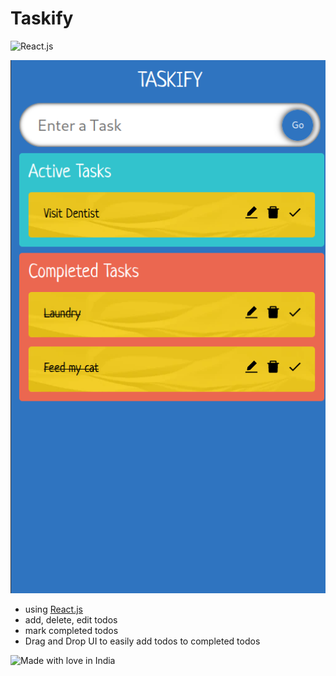 # Taskify

![React.js](https://img.shields.io/badge/react-%2332C3CD.svg?style=for-the-badge&logo=react&logoColor=white)

![demo](media/demo.png)

- using [React.js](reactjs.org)
- add, delete, edit todos
- mark completed todos 
- Drag and Drop UI to easily add todos to completed todos


![Made with love in India](https://madewithlove.now.sh/in?colorA=%233d3846&colorB=%23f66151&template=for-the-badge)
